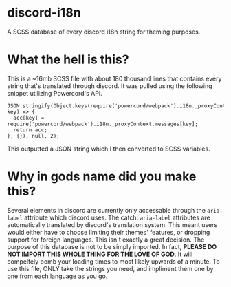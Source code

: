 # discord-i18n
A SCSS database of every discord i18n string for theming purposes.

# What the hell is this?
This is a ~16mb SCSS file with about 180 thousand lines that contains every string that's translated through discord. It was pulled using the following snippet utilizing Powercord's API.
```
JSON.stringify(Object.keys(require('powercord/webpack').i18n._proxyContext.messages).sort().reduce((acc, key) => {
  acc[key] = require('powercord/webpack').i18n._proxyContext.messages[key];
  return acc;
}, {}), null, 2);
```
This outputted a JSON string which I then converted to SCSS variables.

# Why in gods name did you make this?
Several elements in discord are currently only accessable through the `aria-label` attribute which discord uses. The catch: `aria-label` attributes are automatically translated by discord's translation system. This meant users would either have to choose limiting their themes' features, or dropping support for foreign languages. This isn't exactly a great decision. The purpose of this database is not to be simply imported. In fact, **PLEASE DO NOT IMPORT THIS WHOLE THING FOR THE LOVE OF GOD**. It will compeltely bomb your loading times to most likely upwards of a minute. To use this file, ONLY take the strings you need, and impliment them one by one from each language as you go.
